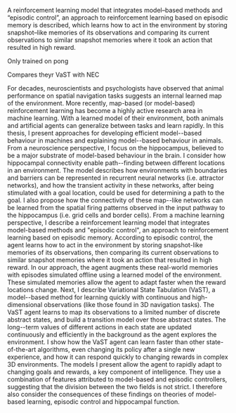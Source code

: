 

A reinforcement learning model that integrates model–based methods and “episodic control”, an approach to reinforcement learning based on episodic memory is described, which learns how to act in the environment by storing snapshot–like memories of its observations and comparing its current observations to similar snapshot memories where it took an action that resulted in high reward.

Only trained on pong 

Compares theyr VaST with NEC

For decades, neuroscientists and psychologists have observed that animal performance on spatial navigation tasks suggests an internal learned map of the environment. More recently, map-based (or model-based) reinforcement learning has become a highly active research area in machine learning. With a learned model of their environment, both animals and artificial agents can generalize between tasks and learn rapidly. In this thesis, I present approaches for developing efficient model--based behaviour in machines and explaining model--based behaviour in animals. From a neuroscience perspective, I focus on the hippocampus, believed to be a major substrate of model-based behaviour in the brain. I consider how hippocampal connectivity enable path--finding between different locations in an environment. The model describes how environments with boundaries and barriers can be represented in recurrent neural networks (i.e. attractor networks), and how the transient activity in these networks, after being stimulated with a goal location, could be used for determining a path to the goal. I also propose how the connectivity of these map--like networks can be learned from the spatial firing patterns observed in the input pathway to the hippocampus (i.e. grid cells and border cells). From a machine learning perspective, I describe a reinforcement learning model that integrates model-based methods and "episodic control", an approach to reinforcement learning based on episodic memory. According to episodic control, the agent learns how to act in the environment by storing snapshot-like memories of its observations, then comparing its current observations to similar snapshot memories where it took an action that resulted in high reward. In our approach, the agent augments these real-world memories with episodes simulated offline using a learned model of the environment. These simulated memories allow the agent to adapt faster when the reward locations change. Next, I describe Variational State Tabulation (VaST), a model--based method for learning quickly with continuous and high-dimensional observations (like those found in 3D navigation tasks). The VaST agent learns to map its observations to a limited number of discrete abstract states, and build a transition model over those abstract states. The long--term values of different actions in each state are updated continuously and efficiently in the background as the agent explores the environment. I show how the VaST agent can learn faster than other state-of-the-art algorithms, even changing its policy after a single new experience, and how it can respond quickly to changing rewards in complex 3D environments. The models I present allow the agent to rapidly adapt to changing goals and rewards, a key component of intelligence. They use a combination of features attributed to model-based and episodic controllers, suggesting that the division between the two fields is not strict. I therefore also consider the consequences of these findings on theories of model-based learning, episodic control and hippocampal function.